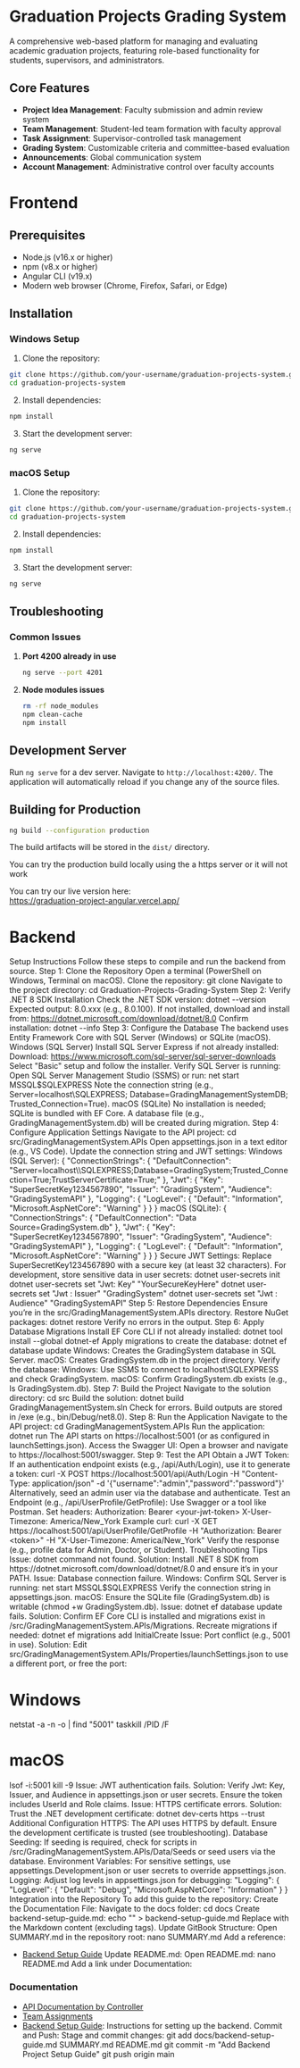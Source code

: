 # Graduation Projects Grading System

A comprehensive web-based platform for managing and evaluating academic graduation projects, featuring role-based functionality for students, supervisors, and administrators.

## Core Features

- **Project Idea Management**: Faculty submission and admin review system
- **Team Management**: Student-led team formation with faculty approval
- **Task Assignment**: Supervisor-controlled task management
- **Grading System**: Customizable criteria and committee-based evaluation
- **Announcements**: Global communication system
- **Account Management**: Administrative control over faculty accounts

# Frontend

## Prerequisites

- Node.js (v16.x or higher)
- npm (v8.x or higher)
- Angular CLI (v19.x)
- Modern web browser (Chrome, Firefox, Safari, or Edge)

## Installation

### Windows Setup

1. Clone the repository:

```bash
git clone https://github.com/your-username/graduation-projects-system.git
cd graduation-projects-system
```

2. Install dependencies:

```bash
npm install
```

3. Start the development server:

```bash
ng serve
```

### macOS Setup

1. Clone the repository:

```bash
git clone https://github.com/your-username/graduation-projects-system.git
cd graduation-projects-system
```

2. Install dependencies:

```bash
npm install
```

3. Start the development server:

```bash
ng serve
```

## Troubleshooting

### Common Issues

1. **Port 4200 already in use**

   ```bash
   ng serve --port 4201
   ```

2. **Node modules issues**

   ```bash
   rm -rf node_modules
   npm clean-cache
   npm install
   ```

## Development Server

Run `ng serve` for a dev server. Navigate to `http://localhost:4200/`. The application will automatically reload if you change any of the source files.

## Building for Production

```bash
ng build --configuration production
```

The build artifacts will be stored in the `dist/` directory.

You can try the production build locally using the a https server or it will not work

You can try our live version here:  
<https://graduation-project-angular.vercel.app/>

# Backend

Setup Instructions
Follow these steps to compile and run the backend from source.
Step 1: Clone the Repository
Open a terminal (PowerShell on Windows, Terminal on macOS).
Clone the repository:
git clone
Navigate to the project directory:
cd Graduation-Projects-Grading-System
Step 2: Verify .NET 8 SDK Installation
Check the .NET SDK version:
dotnet --version
Expected output: 8.0.xxx (e.g., 8.0.100).
If not installed, download and install from:
<https://dotnet.microsoft.com/download/dotnet/8.0>
Confirm installation:
dotnet --info
Step 3: Configure the Database
The backend uses Entity Framework Core with SQL Server (Windows) or SQLite (macOS).
Windows (SQL Server)
Install SQL Server Express if not already installed:
Download: <https://www.microsoft.com/sql-server/sql-server-downloads>
Select "Basic" setup and follow the installer.
Verify SQL Server is running:
Open SQL Server Management Studio (SSMS) or run:
net start MSSQL$SQLEXPRESS
Note the connection string (e.g., Server=localhost\SQLEXPRESS; Database=GradingManagementSystemDB; Trusted_Connection=True).
macOS (SQLite)
No installation is needed; SQLite is bundled with EF Core.
A database file (e.g., GradingManagementSystem.db) will be created during migration.
Step 4: Configure Application Settings
Navigate to the API project:
cd src/GradingManagementSystem.APIs
Open appsettings.json in a text editor (e.g., VS Code).
Update the connection string and JWT settings:
Windows (SQL Server):
{
  "ConnectionStrings": {
    "DefaultConnection": "Server=localhost\\SQLEXPRESS;Database=GradingSystem;Trusted_Connection=True;TrustServerCertificate=True;"
  },
  "Jwt": {
    "Key": "SuperSecretKey1234567890",
    "Issuer": "GradingSystem",
    "Audience": "GradingSystemAPI"
  },
  "Logging": {
    "LogLevel": {
      "Default": "Information",
      "Microsoft.AspNetCore": "Warning"
    }
  }
}
macOS (SQLite):
{
  "ConnectionStrings": {
    "DefaultConnection": "Data Source=GradingSystem.db"
  },
  "Jwt": {
    "Key": "SuperSecretKey1234567890",
    "Issuer": "GradingSystem",
    "Audience": "GradingSystemAPI"
  },
  "Logging": {
    "LogLevel": {
      "Default": "Information",
      "Microsoft.AspNetCore": "Warning"
    }
  }
}
Secure JWT Settings:
Replace SuperSecretKey1234567890 with a secure key (at least 32 characters).
For development, store sensitive data in user secrets:
dotnet user-secrets init
dotnet user-secrets set "Jwt: Key" "YourSecureKeyHere"
dotnet user-secrets set "Jwt : Issuer" "GradingSystem"
dotnet user-secrets set "Jwt : Audience" "GradingSystemAPI"
Step 5: Restore Dependencies
Ensure you’re in the src/GradingManagementSystem.APIs directory.
Restore NuGet packages:
dotnet restore
Verify no errors in the output.
Step 6: Apply Database Migrations
Install EF Core CLI if not already installed:
dotnet tool install --global dotnet-ef
Apply migrations to create the database:
dotnet ef database update
Windows: Creates the GradingSystem database in SQL Server.
macOS: Creates GradingSystem.db in the project directory.
Verify the database:
Windows: Use SSMS to connect to localhost\SQLEXPRESS and check GradingSystem.
macOS: Confirm GradingSystem.db exists (e.g., ls GradingSystem.db).
Step 7: Build the Project
Navigate to the solution directory:
cd src
Build the solution:
dotnet build GradingManagementSystem.sln
Check for errors. Build outputs are stored in /exe (e.g., bin/Debug/net8.0).
Step 8: Run the Application
Navigate to the API project:
cd GradingManagementSystem.APIs
Run the application:
dotnet run
The API starts on https://localhost:5001 (or as configured in launchSettings.json).
Access the Swagger UI:
Open a browser and navigate to https://localhost:5001/swagger.
Step 9: Test the API
Obtain a JWT Token:
If an authentication endpoint exists (e.g., /api/Auth/Login), use it to generate a token:
curl -X POST https://localhost:5001/api/Auth/Login -H "Content-Type: application/json" -d '{"username":"admin","password":"password"}'
Alternatively, seed an admin user via the database and authenticate.
Test an Endpoint (e.g., /api/UserProfile/GetProfile):
Use Swagger or a tool like Postman.
Set headers:
Authorization: Bearer <your-jwt-token>
X-User-Timezone: America/New_York
Example curl:
curl -X GET https://localhost:5001/api/UserProfile/GetProfile -H "Authorization: Bearer <token>" -H "X-User-Timezone: America/New_York"
Verify the response (e.g., profile data for Admin, Doctor, or Student).
Troubleshooting Tips
Issue: dotnet command not found.
Solution: Install .NET 8 SDK from https://dotnet.microsoft.com/download/dotnet/8.0 and ensure it’s in your PATH.
Issue: Database connection failure.
Windows: Confirm SQL Server is running:
net start MSSQL$SQLEXPRESS
Verify the connection string in appsettings.json.
macOS: Ensure the SQLite file (GradingSystem.db) is writable (chmod +w GradingSystem.db).
Issue: dotnet ef database update fails.
Solution: Confirm EF Core CLI is installed and migrations exist in /src/GradingManagementSystem.APIs/Migrations. Recreate migrations if needed:
dotnet ef migrations add InitialCreate
Issue: Port conflict (e.g., 5001 in use).
Solution: Edit src/GradingManagementSystem.APIs/Properties/launchSettings.json to use a different port, or free the port:

# Windows

netstat -a -n -o | find "5001"
taskkill /PID <pid> /F

# macOS

lsof -i:5001
kill -9 <pid>
Issue: JWT authentication fails.
Solution: Verify Jwt: Key, Issuer, and Audience in appsettings.json or user secrets. Ensure the token includes UserId and Role claims.
Issue: HTTPS certificate errors.
Solution: Trust the .NET development certificate:
dotnet dev-certs https --trust
Additional Configuration
HTTPS: The API uses HTTPS by default. Ensure the development certificate is trusted (see troubleshooting).
Database Seeding: If seeding is required, check for scripts in /src/GradingManagementSystem.APIs/Data/Seeds or seed users via the database.
Environment Variables: For sensitive settings, use appsettings.Development.json or user secrets to override appsettings.json.
Logging: Adjust log levels in appsettings.json for debugging:
"Logging": {
"LogLevel": {
"Default": "Debug",
"Microsoft.AspNetCore": "Information"
}
}
Integration into the Repository
To add this guide to the repository:
Create the Documentation File:
Navigate to the docs folder:
cd docs
Create backend-setup-guide.md:
echo "<content above>" > backend-setup-guide.md
Replace <content above> with the Markdown content (excluding <xaiArtifact> tags).
Update GitBook Structure:
Open SUMMARY.md in the repository root:
nano SUMMARY.md
Add a reference:

- [Backend Setup Guide](docs/backend-setup-guide.md)
  Update README.md:
  Open README.md:
  nano README.md
  Add a link under Documentation:

### Documentation

- [API Documentation by Controller](docs/api-by-controller.md)
- [Team Assignments](docs/team-assignments.md)
- [Backend Setup Guide](docs/backend-setup-guide.md): Instructions for setting up the backend.
  Commit and Push:
  Stage and commit changes:
  git add docs/backend-setup-guide.md SUMMARY.md README.md
  git commit -m "Add Backend Project Setup Guide"
  git push origin main
